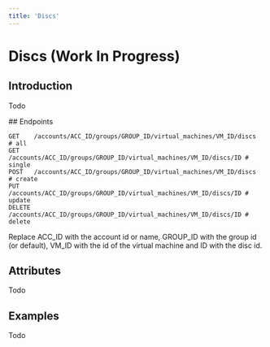 ```yaml
---
title: 'Discs'
---
```


# Discs (Work In Progress)


## Introduction

Todo


## Endpoints

    GET    /accounts/ACC_ID/groups/GROUP_ID/virtual_machines/VM_ID/discs    # all
    GET    /accounts/ACC_ID/groups/GROUP_ID/virtual_machines/VM_ID/discs/ID # single
    POST   /accounts/ACC_ID/groups/GROUP_ID/virtual_machines/VM_ID/discs    # create
    PUT    /accounts/ACC_ID/groups/GROUP_ID/virtual_machines/VM_ID/discs/ID # update
    DELETE /accounts/ACC_ID/groups/GROUP_ID/virtual_machines/VM_ID/discs/ID # delete

Replace ACC_ID with the account id or name, GROUP_ID with the group id (or default), VM_ID with the id of the virtual machine and ID with the disc id.


## Attributes

Todo


## Examples

Todo
